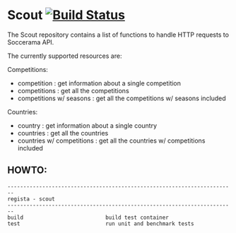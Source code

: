 # Scout [![Build Status](https://travis-ci.org/project-regista/scout.svg?branch=master)](https://travis-ci.org/project-regista/scout)

The Scout repository contains a list of functions to handle HTTP requests to Soccerama API.

The currently supported resources are:

Competitions:
  - competition                : get information about a single competition
  - competitions               : get all the competitions
  - competitions w/ seasons    : get all the competitions w/ seasons included

Countries:
  - country                    : get information about a single country
  - countries                  : get all the countries
  - countries w/ competitions  : get all the countries w/ competitions included


## HOWTO:

```
------------------------------------------------------------------------
regista - scout
------------------------------------------------------------------------
build                          build test container
test                           run unit and benchmark tests
```
